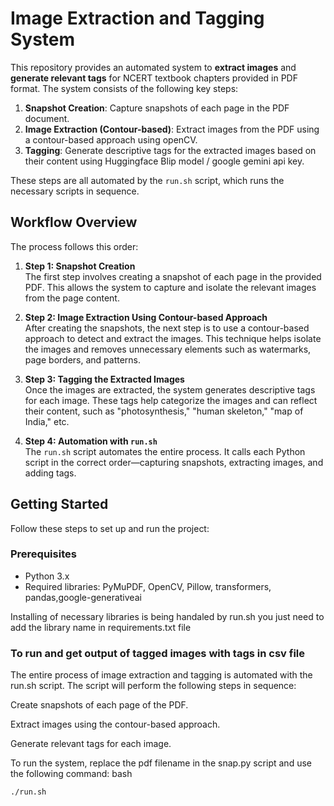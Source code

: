# Image Extraction and Tagging System

This repository provides an automated system to **extract images** and **generate relevant tags** for NCERT textbook chapters provided in PDF format. The system consists of the following key steps:

1. **Snapshot Creation**: Capture snapshots of each page in the PDF document.
2. **Image Extraction (Contour-based)**: Extract images from the PDF using a contour-based approach using openCV.
3. **Tagging**: Generate descriptive tags for the extracted images based on their content using Huggingface Blip model / google gemini api key.

These steps are all automated by the `run.sh` script, which runs the necessary scripts in sequence.

## Workflow Overview

The process follows this order:

1. **Step 1: Snapshot Creation**  
   The first step involves creating a snapshot of each page in the provided PDF. This allows the system to capture and isolate the relevant images from the page content.

2. **Step 2: Image Extraction Using Contour-based Approach**  
   After creating the snapshots, the next step is to use a contour-based approach to detect and extract the images. This technique helps isolate the images and removes unnecessary elements such as watermarks, page borders, and patterns.

3. **Step 3: Tagging the Extracted Images**  
   Once the images are extracted, the system generates descriptive tags for each image. These tags help categorize the images and can reflect their content, such as "photosynthesis," "human skeleton," "map of India," etc.

4. **Step 4: Automation with `run.sh`**  
   The `run.sh` script automates the entire process. It calls each Python script in the correct order—capturing snapshots, extracting images, and adding tags.

## Getting Started

Follow these steps to set up and run the project:

### Prerequisites

- Python 3.x
- Required libraries: PyMuPDF, OpenCV, Pillow, transformers, pandas,google-generativeai

Installing of necessary libraries is being handaled by run.sh you just need to add the library name in requirements.txt file

### To run and get output of tagged images with tags in csv file

The entire process of image extraction and tagging is automated with the run.sh script. The script will perform the following steps in sequence:

Create snapshots of each page of the PDF.

Extract images using the contour-based approach.

Generate relevant tags for each image.

To run the system, replace the pdf filename in the snap.py script and use the following command:
bash
```
./run.sh
```
